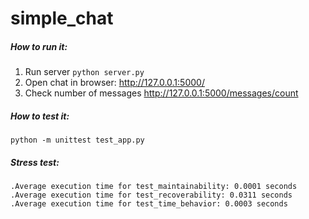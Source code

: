# simple_chat
##### How to run it:
1. Run server ```python server.py```
2. Open chat in browser: http://127.0.0.1:5000/
3. Check number of messages http://127.0.0.1:5000/messages/count

##### How to test it:
```python -m unittest test_app.py```

##### Stress test:
```
.Average execution time for test_maintainability: 0.0001 seconds
.Average execution time for test_recoverability: 0.0311 seconds
.Average execution time for test_time_behavior: 0.0003 seconds
```
